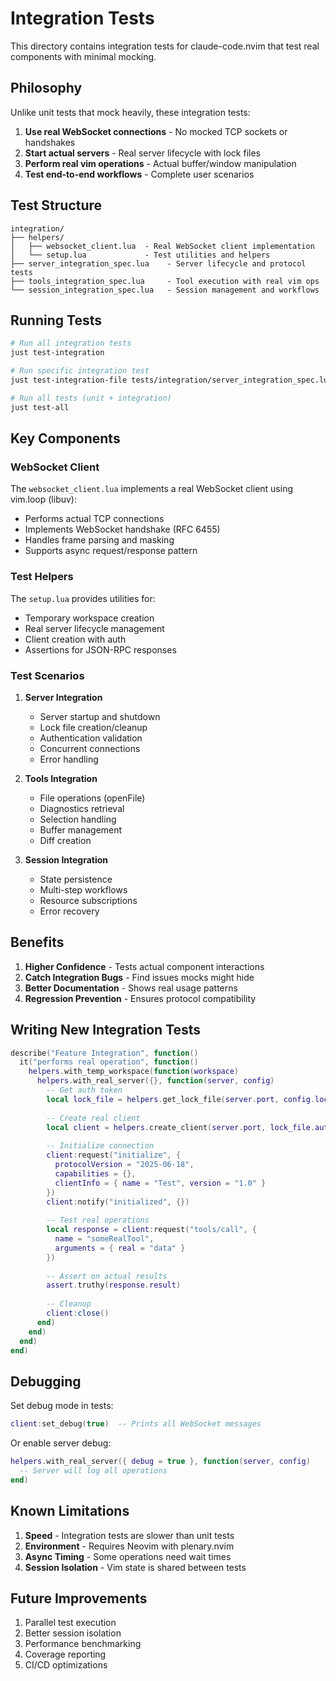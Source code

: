 # Integration Tests

This directory contains integration tests for claude-code.nvim that test real components with minimal mocking.

## Philosophy

Unlike unit tests that mock heavily, these integration tests:

1. **Use real WebSocket connections** - No mocked TCP sockets or handshakes
2. **Start actual servers** - Real server lifecycle with lock files
3. **Perform real vim operations** - Actual buffer/window manipulation
4. **Test end-to-end workflows** - Complete user scenarios

## Test Structure

```
integration/
├── helpers/
│   ├── websocket_client.lua  - Real WebSocket client implementation
│   └── setup.lua             - Test utilities and helpers
├── server_integration_spec.lua    - Server lifecycle and protocol tests
├── tools_integration_spec.lua     - Tool execution with real vim ops
└── session_integration_spec.lua   - Session management and workflows
```

## Running Tests

```bash
# Run all integration tests
just test-integration

# Run specific integration test
just test-integration-file tests/integration/server_integration_spec.lua

# Run all tests (unit + integration)
just test-all
```

## Key Components

### WebSocket Client

The `websocket_client.lua` implements a real WebSocket client using vim.loop (libuv):
- Performs actual TCP connections
- Implements WebSocket handshake (RFC 6455)
- Handles frame parsing and masking
- Supports async request/response pattern

### Test Helpers

The `setup.lua` provides utilities for:
- Temporary workspace creation
- Real server lifecycle management
- Client creation with auth
- Assertions for JSON-RPC responses

### Test Scenarios

1. **Server Integration**
   - Server startup and shutdown
   - Lock file creation/cleanup
   - Authentication validation
   - Concurrent connections
   - Error handling

2. **Tools Integration**
   - File operations (openFile)
   - Diagnostics retrieval
   - Selection handling
   - Buffer management
   - Diff creation

3. **Session Integration**
   - State persistence
   - Multi-step workflows
   - Resource subscriptions
   - Error recovery

## Benefits

1. **Higher Confidence** - Tests actual component interactions
2. **Catch Integration Bugs** - Find issues mocks might hide
3. **Better Documentation** - Shows real usage patterns
4. **Regression Prevention** - Ensures protocol compatibility

## Writing New Integration Tests

```lua
describe("Feature Integration", function()
  it("performs real operation", function()
    helpers.with_temp_workspace(function(workspace)
      helpers.with_real_server({}, function(server, config)
        -- Get auth token
        local lock_file = helpers.get_lock_file(server.port, config.lock_file_dir)
        
        -- Create real client
        local client = helpers.create_client(server.port, lock_file.authToken)
        
        -- Initialize connection
        client:request("initialize", {
          protocolVersion = "2025-06-18",
          capabilities = {},
          clientInfo = { name = "Test", version = "1.0" }
        })
        client:notify("initialized", {})
        
        -- Test real operations
        local response = client:request("tools/call", {
          name = "someRealTool",
          arguments = { real = "data" }
        })
        
        -- Assert on actual results
        assert.truthy(response.result)
        
        -- Cleanup
        client:close()
      end)
    end)
  end)
end)
```

## Debugging

Set debug mode in tests:
```lua
client:set_debug(true)  -- Prints all WebSocket messages
```

Or enable server debug:
```lua
helpers.with_real_server({ debug = true }, function(server, config)
  -- Server will log all operations
end)
```

## Known Limitations

1. **Speed** - Integration tests are slower than unit tests
2. **Environment** - Requires Neovim with plenary.nvim
3. **Async Timing** - Some operations need wait times
4. **Session Isolation** - Vim state is shared between tests

## Future Improvements

1. Parallel test execution
2. Better session isolation
3. Performance benchmarking
4. Coverage reporting
5. CI/CD optimizations